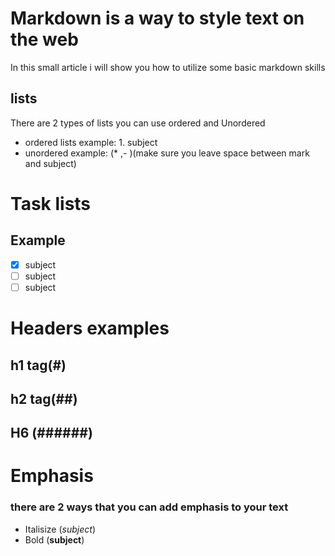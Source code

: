 # Markdown is a way to style text on the web

In this small article i will show you how to utilize some basic markdown skills

## lists

There are 2 types of lists you can use ordered and Unordered
* ordered lists example: 1. subject
* unordered example: (* ,- )(make sure you leave space between mark and subject)

# Task lists 
## Example

- [x] subject
- [ ] subject
- [ ] subject

# Headers examples

## h1 tag(#)
## h2 tag(##)
## H6 (######)

# Emphasis
### there are 2 ways that you can add emphasis to your text 
* Italisize (*subject*)
* Bold (**subject**)



